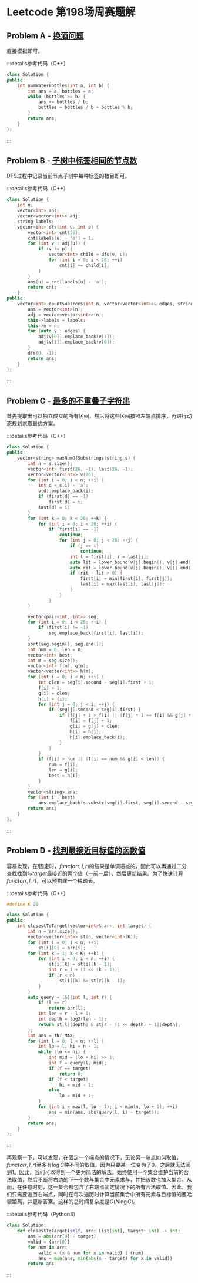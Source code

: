 # Leetcode 第198场周赛题解

## Problem A - [换酒问题](https://leetcode.cn/problems/water-bottles/)

直接模拟即可。

:::details参考代码（C++）

```cpp
class Solution {
public:
    int numWaterBottles(int a, int b) {
        int ans = a, bottles = a;
        while (bottles >= b) {
            ans += bottles / b;
            bottles = bottles / b + bottles % b;
        }
        return ans;
    }
};
```

:::

## Problem B - [子树中标签相同的节点数](https://leetcode.cn/problems/number-of-nodes-in-the-sub-tree-with-the-same-label/)

DFS过程中记录当前节点子树中每种标签的数目即可。

:::details参考代码（C++）

```cpp
class Solution {
    int n;
    vector<int> ans;
    vector<vector<int>> adj;
    string labels;
    vector<int> dfs(int u, int p) {
        vector<int> cnt(26);
        cnt[labels[u] - 'a'] = 1;
        for (int v : adj[u]) {
            if (v != p) {
                vector<int> child = dfs(v, u);
                for (int i = 0; i < 26; ++i)
                    cnt[i] += child[i];
            }
        }
        ans[u] = cnt[labels[u] - 'a'];
        return cnt;
    }
public:
    vector<int> countSubTrees(int n, vector<vector<int>>& edges, string labels) {
        ans = vector<int>(n);
        adj = vector<vector<int>>(n);
        this->labels = labels;
        this->n = n;
        for (auto v : edges) {
            adj[v[0]].emplace_back(v[1]);
            adj[v[1]].emplace_back(v[0]);
        }
        dfs(0, -1);
        return ans;
    }
};
```

:::

## Problem C - [最多的不重叠子字符串](https://leetcode.cn/problems/maximum-number-of-non-overlapping-substrings/)

首先提取出可以独立成立的所有区间，然后将这些区间按照左端点排序，再进行动态规划求取最优方案。

:::details参考代码（C++）

```cpp
class Solution {
public:
    vector<string> maxNumOfSubstrings(string s) {
        int n = s.size();
        vector<int> first(26, -1), last(26, -1);
        vector<vector<int>> v(26);
        for (int i = 0; i < n; ++i) {
            int d = s[i] - 'a';
            v[d].emplace_back(i);
            if (first[d] == -1)
                first[d] = i;
            last[d] = i;
        }
        for (int k = 0; k < 26; ++k) {
            for (int i = 0; i < 26; ++i) {
                if (first[i] == -1)
                    continue;
                    for (int j = 0; j < 26; ++j) {
                        if (j == i)
                            continue;
                        int l = first[i], r = last[i];
                        auto lit = lower_bound(v[j].begin(), v[j].end(), l);
                        auto rit = lower_bound(v[j].begin(), v[j].end(), r);
                        if (rit - lit > 0) {
                            first[i] = min(first[i], first[j]);
                            last[i] = max(last[i], last[j]);
                        }
                    }
                }
        }

        vector<pair<int, int>> seg;
        for (int i = 0; i < 26; ++i) {
            if (first[i] != -1)
                seg.emplace_back(first[i], last[i]);
        }
        sort(seg.begin(), seg.end());
        int num = 0, len = n;
        vector<int> best;
        int m = seg.size();
        vector<int> f(m), g(m);
        vector<vector<int>> h(m);
        for (int i = 0; i < m; ++i) {
            int clen = seg[i].second - seg[i].first + 1;
            f[i] = 1;
            g[i] = clen;
            h[i] = {i};
            for (int j = 0; j < i; ++j) {
                if (seg[j].second < seg[i].first) {
                    if (f[j] + 1 > f[i] || (f[j] + 1 == f[i] && g[j] + clen < g[i])) {
                        f[i] = f[j] + 1;
                        g[i] = g[j] + clen;
                        h[i] = h[j];
                        h[i].emplace_back(i);
                    }   
                }
            }
            if (f[i] > num || (f[i] == num && g[i] < len)) {
                num = f[i];
                len = g[i];
                best = h[i];
            }
        }
        vector<string> ans;
        for (int i : best)
            ans.emplace_back(s.substr(seg[i].first, seg[i].second - seg[i].first + 1));
        return ans;
    }
};
```

:::

## Problem D - [找到最接近目标值的函数值](https://leetcode.cn/problems/find-a-value-of-a-mysterious-function-closest-to-target/)

容易发现，在$l$固定时，$func(arr,l,r)$的结果是单调递减的，因此可以再通过二分查找找到与$target$最接近的两个值（一前一后），然后更新结果。为了快速计算$func(arr,l,r)$，可以预构建一个稀疏表。

:::details参考代码（C++）

```cpp
#define K 20

class Solution {
public:
    int closestToTarget(vector<int>& arr, int target) {
        int n = arr.size();
        vector<vector<int>> st(n, vector<int>(K));
        for (int i = 0; i < n; ++i)
            st[i][0] = arr[i];
        for (int k = 1; k < K; ++k) {
            for (int i = 0; i < n; ++i) {
                st[i][k] = st[i][k - 1];
                int r = i + (1 << (k - 1));
                if (r < n)
                    st[i][k] &= st[r][k - 1];
            }
        }
        auto query = [&](int l, int r) {
            if (l == r)
                return arr[l];
            int len = r - l + 1;
            int depth = log2(len - 1);
            return st[l][depth] & st[r - (1 << depth) + 1][depth];
        };
        int ans = INT_MAX;
        for (int l = 0; l < n; ++l) {
            int lo = l, hi = n - 1;
            while (lo <= hi) {
                int mid = (lo + hi) >> 1;
                int f = query(l, mid);
                if (f == target)
                    return 0;
                if (f < target)
                    hi = mid - 1;
                else
                    lo = mid + 1;
            }
            for (int i = max(l, lo - 1); i < min(n, lo + 1); ++i)
                ans = min(ans, abs(query(l, i) - target));
        }
        return ans;
    }
};
```

:::

再观察一下，可以发现，在固定一个端点的情况下，无论另一端点如何取值，$func(arr,l,r)$至多有$\log C$种不同的取值，因为只要某一位变为了$0$，之后就无法回到$1$。因此，我们可以得到一个更为简洁的解法。始终使用一个集合维护当前的合法取值，然后不断将右边的下一个数与集合中元素求与，并把该数也加入集合。从而，在任意时刻，这一集合都包含了右端点固定情况下的所有合法取值。因此，我们只需要遍历右端点，同时在每次遍历时计算当前集合中所有元素与目标值的曼哈顿距离，并更新答案。这样的总时间复杂度是$O(N\log C)$。

:::details参考代码（Python3）

```python
class Solution:
    def closestToTarget(self, arr: List[int], target: int) -> int:
        ans = abs(arr[0] - target)
        valid = {arr[0]}
        for num in arr:
            valid = {x & num for x in valid} | {num}
            ans = min(ans, min(abs(x - target) for x in valid))
        return ans
```

:::
